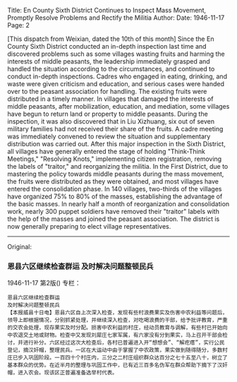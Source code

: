 Title: En County Sixth District Continues to Inspect Mass Movement, Promptly Resolve Problems and Rectify the Militia
Author:
Date: 1946-11-17
Page: 2

[This dispatch from Weixian, dated the 10th of this month] Since the En County Sixth District conducted an in-depth inspection last time and discovered problems such as some villages wasting fruits and harming the interests of middle peasants, the leadership immediately grasped and handled the situation according to the circumstances, and continued to conduct in-depth inspections. Cadres who engaged in eating, drinking, and waste were given criticism and education, and serious cases were handed over to the peasant association for handling. The existing fruits were distributed in a timely manner. In villages that damaged the interests of middle peasants, after mobilization, education, and mediation, some villages have begun to return land or property to middle peasants. During the inspection, it was also discovered that in Liu Xizhuang, six out of seven military families had not received their share of the fruits. A cadre meeting was immediately convened to review the situation and supplementary distribution was carried out. After this major inspection in the Sixth District, all villages have generally entered the stage of holding "Think-Think Meetings," "Resolving Knots," implementing citizen registration, removing the labels of "traitor," and reorganizing the militia. In the First District, due to mastering the policy towards middle peasants during the mass movement, the fruits were distributed as they were obtained, and most villages have entered the consolidation phase. In 140 villages, two-thirds of the villages have organized 75% to 80% of the masses, establishing the advantage of the basic masses. In nearly half a month of reorganization and consolidation work, nearly 300 puppet soldiers have removed their "traitor" labels with the help of the masses and joined the peasant association. The district is now generally preparing to elect village representatives.



<hr /> 

Original: 


### 恩县六区继续检查群运  及时解决问题整顿民兵

1946-11-17
第2版()
专栏：

    恩县六区继续检查群运
    及时解决问题整顿民兵
    【本报威县十日电】恩县六区自上次深入检查，发现有些村浪费果实及伤害中农利益等问题后，领导上即根据情况，分别抓紧处理，并继续深入检查，对吃喝浪费的干部，给予批评教育，严重的交农会处理，现存果实及时分配。损害中农利益的村庄，经动员教育与调解，有些村已开始向中农退交土地或财物。检查中又发现刘犀庄七家军属，有六家没有分到果实，马上召开干部会检讨，并进行补分。六区经过这次大检查后，各村已普遍进入开“想想会”、“解疙瘩”，实行公民登记，摘汉奸帽，整理民兵。一区在大运动中由于掌握了中农政策，果实做到随得随分，多数村庄已步入巩固阶段。一百四十个村庄内，三分之二村庄组织群众达百分之七十五至八十，树立了基本群众的优势。在近半月的整理与巩固工作中，已有近三百多名伪军在群众帮助下摘下了汉奸帽，进入农会。现该区正普遍准备选举村代表。
